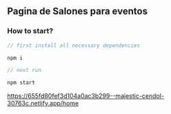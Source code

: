 ## Pagina de Salones para eventos


### How to start?

```javascript
// first install all necessary dependencies

npm i

// next run

npm start

```
https://655fd80fef3d104a0ac3b299--majestic-cendol-30763c.netlify.app/home





